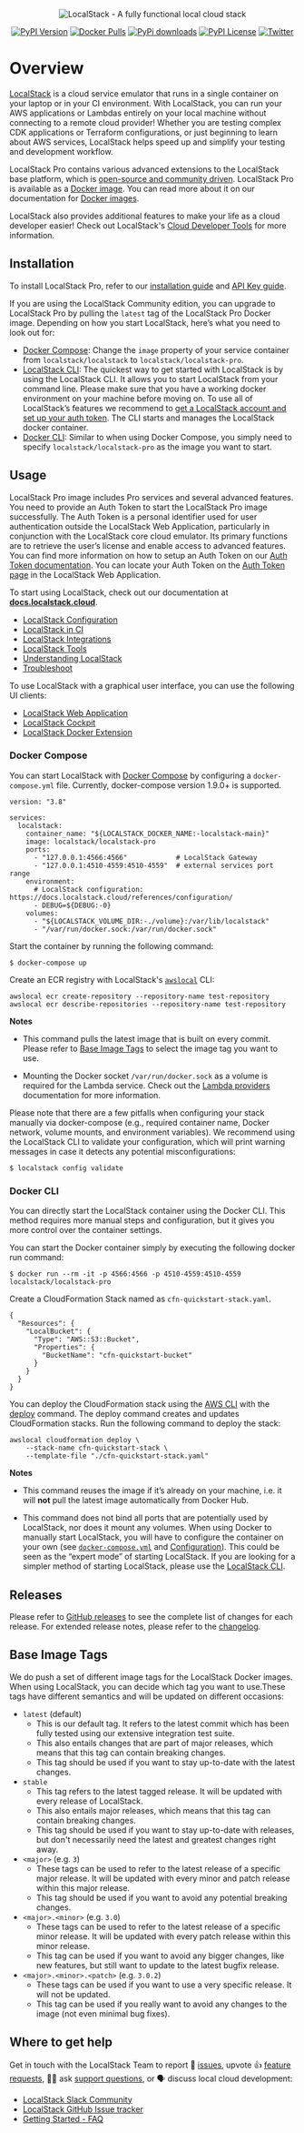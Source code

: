 <p align="center">
  <img src="https://raw.githubusercontent.com/localstack/localstack/main/docs/localstack-readme-banner.svg" alt="LocalStack - A fully functional local cloud stack">
</p>

<p align="center">
  <a href="https://pypi.org/project/localstack-ext/"><img alt="PyPI Version" src="https://img.shields.io/pypi/v/localstack-ext?color=blue"></a>
  <a href="https://hub.docker.com/r/localstack/localstack-pro"><img alt="Docker Pulls" src="https://img.shields.io/docker/pulls/localstack/localstack-pro"></a>
  <a href="https://pypi.org/project/localstack-ext"><img alt="PyPi downloads" src="https://static.pepy.tech/badge/localstack-ext"></a>
  <a href="https://img.shields.io/pypi/l/localstack-ext.svg"><img alt="PyPI License" src="https://img.shields.io/pypi/l/localstack-ext.svg"></a>
  <a href="https://twitter.com/localstack"><img alt="Twitter" src="https://img.shields.io/twitter/url/http/shields.io.svg?style=social"></a>
</p>

# Overview

[LocalStack](https://localstack.cloud) is a cloud service emulator that runs in a single container on your laptop or in your CI environment. With LocalStack, you can run your AWS applications or Lambdas entirely on your local machine without connecting to a remote cloud provider! Whether you are testing complex CDK applications or Terraform configurations, or just beginning to learn about AWS services, LocalStack helps speed up and simplify your testing and development workflow.

LocalStack Pro contains various advanced extensions to the LocalStack base platform, which is [open-source and community driven](https://github.com/localstack/localstack). LocalStack Pro is available as a [Docker image](https://hub.docker.com/r/localstack/localstack-pro). You can read more about it on our documentation for [Docker images](https://docs.localstack.cloud/references/docker-images/#localstack-pro-image).

LocalStack also provides additional features to make your life as a cloud developer easier! Check out LocalStack's [Cloud Developer Tools](https://docs.localstack.cloud/user-guide/tools/) for more information.

## Installation

To install LocalStack Pro, refer to our [installation guide](https://docs.localstack.cloud/getting-started/installation/) and [API Key guide](https://docs.localstack.cloud/getting-started/api-key/).

If you are using the LocalStack Community edition, you can upgrade to LocalStack Pro by pulling the `latest` tag of the LocalStack Pro Docker image. Depending on how you start LocalStack, here’s what you need to look out for:

-   [Docker Compose](https://github.com/localstack/localstack/blob/main/docker-compose-pro.yml): Change the `image` property of your service container from `localstack/localstack`  to  `localstack/localstack-pro`.
-   [LocalStack CLI](https://docs.localstack.cloud/getting-started/installation/#localstack-cli): The quickest way to get started with LocalStack is by using the LocalStack CLI. It allows you to start LocalStack from your command line. Please make sure that you have a working docker environment on your machine before moving on. To use all of LocalStack’s features we recommend to [get a LocalStack account and set up your auth token](https://docs.localstack.cloud/getting-started/auth-token/). The CLI starts and manages the LocalStack docker container.
-   [Docker CLI](https://docs.localstack.cloud/getting-started/api-key/#starting-localstack-via-docker): Similar to when using Docker Compose, you simply need to specify `localstack/localstack-pro` as the image you want to start.

## Usage

LocalStack Pro image includes Pro services and several advanced features. You need to provide an Auth Token to start the LocalStack Pro image successfully. The Auth Token is a personal identifier used for user authentication outside the LocalStack Web Application, particularly in conjunction with the LocalStack core cloud emulator. Its primary functions are to retrieve the user’s license and enable access to advanced features. You can find more information on how to setup an Auth Token on our [Auth Token documentation](https://docs.localstack.cloud/getting-started/auth-token/). You can locate your Auth Token on the [Auth Token page](https://app.localstack.cloud/workspace/auth-token) in the LocalStack Web Application.

To start using LocalStack, check out our documentation at [**docs.localstack.cloud**](https://docs.localstack.cloud).

- [LocalStack Configuration](https://docs.localstack.cloud/references/configuration/)
- [LocalStack in CI](https://docs.localstack.cloud/user-guide/ci/)
- [LocalStack Integrations](https://docs.localstack.cloud/user-guide/integrations/)
- [LocalStack Tools](https://docs.localstack.cloud/user-guide/tools/)
- [Understanding LocalStack](https://docs.localstack.cloud/references/)
- [Troubleshoot](doc/troubleshoot/README.md)

To use LocalStack with a graphical user interface, you can use the following UI clients:

- [LocalStack Web Application](https://app.localstack.cloud/)
- [LocalStack Cockpit](https://localstack.cloud/products/cockpit/)
- [LocalStack Docker Extension](https://docs.localstack.cloud/user-guide/tools/localstack-docker-extension/)

### Docker Compose

You can start LocalStack with [Docker Compose](https://docs.docker.com/compose/) by configuring a `docker-compose.yml` file. Currently, docker-compose version 1.9.0+ is supported.

```
version: "3.8"

services:
  localstack:
    container_name: "${LOCALSTACK_DOCKER_NAME:-localstack-main}"
    image: localstack/localstack-pro
    ports:
      - "127.0.0.1:4566:4566"            # LocalStack Gateway
      - "127.0.0.1:4510-4559:4510-4559"  # external services port range
    environment:
      # LocalStack configuration: https://docs.localstack.cloud/references/configuration/
      - DEBUG=${DEBUG:-0}
    volumes:
      - "${LOCALSTACK_VOLUME_DIR:-./volume}:/var/lib/localstack"
      - "/var/run/docker.sock:/var/run/docker.sock"
```

Start the container by running the following command:

```console
$ docker-compose up
```

Create an ECR registry with LocalStack's [`awslocal`](https://docs.localstack.cloud/user-guide/integrations/aws-cli/#localstack-aws-cli-awslocal) CLI:

```
awslocal ecr create-repository --repository-name test-repository
awslocal ecr describe-repositories --repository-name test-repository
```

**Notes**

- This command pulls the latest image that is built on every commit. Please refer to [Base Image Tags](#base-image-tags) to select the image tag you want to use.

- Mounting the Docker socket `/var/run/docker.sock` as a volume is required for the Lambda service. Check out the [Lambda providers](https://docs.localstack.cloud/user-guide/aws/lambda/) documentation for more information.

Please note that there are a few pitfalls when configuring your stack manually via docker-compose (e.g., required container name, Docker network, volume mounts, and environment variables). We recommend using the LocalStack CLI to validate your configuration, which will print warning messages in case it detects any potential misconfigurations:

```console
$ localstack config validate
```


### Docker CLI

You can directly start the LocalStack container using the Docker CLI. This method requires more manual steps and configuration, but it gives you more control over the container settings.

You can start the Docker container simply by executing the following docker run command:

```console
$ docker run --rm -it -p 4566:4566 -p 4510-4559:4510-4559 localstack/localstack-pro
```

Create a CloudFormation Stack named as `cfn-quickstart-stack.yaml`.

```
{
  "Resources": {
    "LocalBucket": {
      "Type": "AWS::S3::Bucket",
      "Properties": {
        "BucketName": "cfn-quickstart-bucket"
      }
    }
  }
}
```

You can deploy the CloudFormation stack using the [AWS CLI](https://docs.localstack.cloud/user-guide/integrations/aws-cli/#localstack-aws-cli-awslocal) with the [deploy](https://docs.aws.amazon.com/cli/latest/reference/cloudformation/deploy/) command. The deploy command creates and updates CloudFormation stacks. Run the following command to deploy the stack:

```
awslocal cloudformation deploy \
    --stack-name cfn-quickstart-stack \
    --template-file "./cfn-quickstart-stack.yaml"
```

**Notes**

- This command reuses the image if it’s already on your machine, i.e. it will **not** pull the latest image automatically from Docker Hub.

- This command does not bind all ports that are potentially used by LocalStack, nor does it mount any volumes. When using Docker to manually start LocalStack, you will have to configure the container on your own (see [`docker-compose.yml`](https://github.com/localstack/localstack/blob/main/docker-compose.yml) and [Configuration](https://docs.localstack.cloud/references/configuration/)). This could be seen as the “expert mode” of starting LocalStack. If you are looking for a simpler method of starting LocalStack, please use the [LocalStack CLI](https://docs.localstack.cloud/getting-started/installation/#localstack-cli).


## Releases

Please refer to [GitHub releases](https://github.com/localstack/localstack/releases) to see the complete list of changes for each release. For extended release notes, please refer to the [changelog](https://docs.localstack.cloud/references/changelog/).

## Base Image Tags

We do push a set of different image tags for the LocalStack Docker images. When using LocalStack, you can decide which tag you want to use.These tags have different semantics and will be updated on different occasions:

- `latest` (default)
  - This is our default tag.
    It refers to the latest commit which has been fully tested using our extensive integration test suite.
  - This also entails changes that are part of major releases, which means that this tag can contain breaking changes.
  - This tag should be used if you want to stay up-to-date with the latest changes.
- `stable`
  - This tag refers to the latest tagged release.
    It will be updated with every release of LocalStack.
  - This also entails major releases, which means that this tag can contain breaking changes.
  - This tag should be used if you want to stay up-to-date with releases, but don't necessarily need the latest and greatest changes right away.
- `<major>` (e.g. `3`)
  - These tags can be used to refer to the latest release of a specific major release.
    It will be updated with every minor and patch release within this major release.
  - This tag should be used if you want to avoid any potential breaking changes.
- `<major>.<minor>` (e.g. `3.0`)
  - These tags can be used to refer to the latest release of a specific minor release.
    It will be updated with every patch release within this minor release.
  - This tag can be used if you want to avoid any bigger changes, like new features, but still want to update to the latest bugfix release.
- `<major>.<minor>.<patch>` (e.g. `3.0.2`)
  - These tags can be used if you want to use a very specific release.
    It will not be updated.
  - This tag can be used if you really want to avoid any changes to the image (not even minimal bug fixes).

## Where to get help

Get in touch with the LocalStack Team to report 🐞 [issues](https://github.com/localstack/localstack/issues/new/choose), upvote 👍 [feature requests](https://github.com/localstack/localstack/issues?q=is%3Aissue+is%3Aopen+sort%3Areactions-%2B1-desc+), 🙋🏽 ask [support questions](https://docs.localstack.cloud/getting-started/help-and-support/), or 🗣️ discuss local cloud development:

- [LocalStack Slack Community](https://localstack.cloud/contact/)
- [LocalStack GitHub Issue tracker](https://github.com/localstack/localstack/issues)
- [Getting Started - FAQ](https://docs.localstack.cloud/getting-started/faq/)
